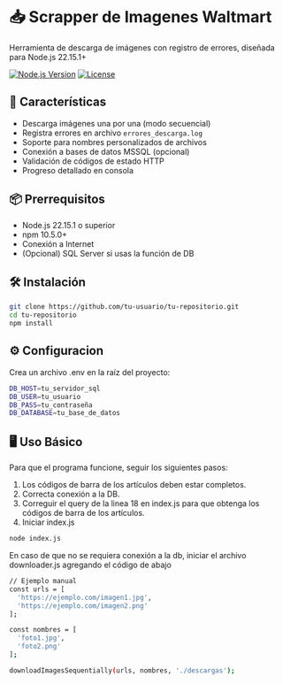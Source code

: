 # 📥 Scrapper de Imagenes Waltmart

Herramienta de descarga de imágenes con registro de errores, diseñada para Node.js 22.15.1+

[![Node.js Version](https://img.shields.io/badge/Node.js-22.15.1-green.svg)](https://nodejs.org/)
[![License](https://img.shields.io/badge/License-MIT-blue.svg)](LICENSE)

## 🚀 Características

- Descarga imágenes una por una (modo secuencial)
- Registra errores en archivo `errores_descarga.log`
- Soporte para nombres personalizados de archivos
- Conexión a bases de datos MSSQL (opcional)
- Validación de códigos de estado HTTP
- Progreso detallado en consola

## 📦 Prerrequisitos

- Node.js 22.15.1 o superior
- npm 10.5.0+
- Conexión a Internet
- (Opcional) SQL Server si usas la función de DB

## 🛠 Instalación

```bash
git clone https://github.com/tu-usuario/tu-repositorio.git
cd tu-repositorio
npm install
```

## ⚙️ Configuracion

Crea un archivo .env en la raíz del proyecto:

```bash
DB_HOST=tu_servidor_sql
DB_USER=tu_usuario
DB_PASS=tu_contraseña
DB_DATABASE=tu_base_de_datos
```

## 🖥️ Uso Básico

Para que el programa funcione, seguir los siguientes pasos:

1. Los códigos de barra de los artículos deben estar completos.
2. Correcta conexión a la DB.
3. Correguir el query de la linea 18 en index.js para que obtenga los códigos de barra de los artículos.
4. Iniciar index.js

```bash
node index.js
```

En caso de que no se requiera conexión a la db, iniciar el archivo downloader.js agregando el código de abajo

```bash
// Ejemplo manual
const urls = [
  'https://ejemplo.com/imagen1.jpg',
  'https://ejemplo.com/imagen2.png'
];

const nombres = [
  'foto1.jpg',
  'foto2.png'
];

downloadImagesSequentially(urls, nombres, './descargas');
```
